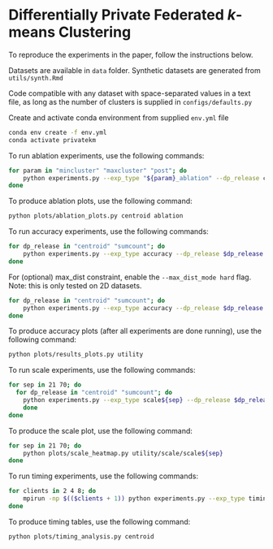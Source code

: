 # Differentially Private Federated $k$-means Clustering

To reproduce the experiments in the paper, follow the instructions below.

Datasets are available in `data` folder. Synthetic datasets are generated from `utils/synth.Rmd`

Code compatible with any dataset with space-separated values in a text file, as long as the number of
clusters is supplied in `configs/defaults.py`

Create and activate conda environment from supplied `env.yml` file
```bash
conda env create -f env.yml
conda activate privatekm
```
To run ablation experiments, use the following commands:
```bash
for param in "mincluster" "maxcluster" "post"; do
    python experiments.py --exp_type "${param}_ablation" --dp_release centroid --results_folder ablation
done
```
To produce ablation plots, use the following command:
```bash
python plots/ablation_plots.py centroid ablation
````
To run accuracy experiments, use the following commands:
```bash
for dp_release in "centroid" "sumcount"; do
    python experiments.py --exp_type accuracy --dp_release $dp_release --results_folder utility
done
```
For (optional) max_dist constraint, enable the `--max_dist_mode hard` flag.
Note: this is only tested on 2D datasets.
```bash
for dp_release in "centroid" "sumcount"; do
    python experiments.py --exp_type accuracy --dp_release $dp_release --max_dist_mode hard --results_folder utility
done
```
To produce accuracy plots (after all experiments are done running), use the following command:
```bash
python plots/results_plots.py utility
```
To run scale experiments, use the following commands:
```bash
for sep in 21 70; do
  for dp_release in "centroid" "sumcount"; do
    python experiments.py --exp_type scale${sep} --dp_release $dp_release --results_folder utility/scale
    done
done
```
To produce the scale plot, use the following command:
```bash
for sep in 21 70; do
    python plots/scale_heatmap.py utility/scale/scale${sep}
done
```

To run timing experiments, use the following commands:
```bash
for clients in 2 4 8; do
    mpirun -np $(($clients + 1)) python experiments.py --exp_type timing --dp_release centroid --results_folder timing_clients
done
```
To produce timing tables, use the following command:
```bash
python plots/timing_analysis.py centroid
```
